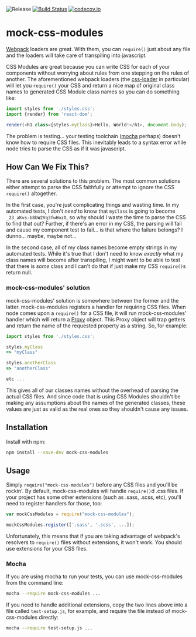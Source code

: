 ![Release](https://img.shields.io/npm/v/mock-css-modules.svg)
[![Build Status](https://travis-ci.org/bmatcuk/mock-css-modules.svg?branch=master)](https://travis-ci.org/bmatcuk/mock-css-modules)
[![codecov.io](https://img.shields.io/codecov/c/github/bmatcuk/mock-css-modules.svg?branch=master)](https://codecov.io/github/bmatcuk/mock-css-modules?branch=master)

# mock-css-modules
[Webpack](https://webpack.github.io/) loaders are great. With them, you can
`require()` just about any file and the loaders will take care of transpiling
into javascript.

CSS Modules are great because you can write CSS for each of your components
without worrying about rules from one stepping on the rules of another. The
aforementioned webpack loaders (the [css-loader](https://github.com/webpack/css-loader)
in particular) will let you `require()` your CSS and return a nice map of
original class names to generated CSS Module class names so you can do
something like:

```javascript
import styles from './styles.css';
import {render} from 'react-dom';

render(<h1 class={styles.myClass}>Hello, World!</h1>, document.body);
```

The problem is testing... your testing toolchain ([mocha](https://mochajs.org/)
perhaps) doesn't know how to require CSS files. This inevitably leads to a
syntax error while node tries to parse the CSS as if it was javascript.

## How Can We Fix This?
There are several solutions to this problem. The most common solutions either
attempt to parse the CSS faithfully or attempt to ignore the CSS `require()`
altogether.

In the first case, you're just complicating things and wasting time. In my
automated tests, I don't _need_ to know that `myClass` is going to become
`_23_aKvs-b8bW2Vg3fwHozO`, so why should I waste the time to parse the CSS to
find that out? Further, if there's an error in my CSS, the parsing will fail
and cause my component test to fail... is that where the failure belongs? I
dunno... maybe, maybe not...

In the second case, all of my class names become empty strings in my automated
tests. While it's true that I don't need to know _exactly_ what my class names
will become after transpiling, I might want to be able to test that there is
_some_ class and I can't do that if just make my CSS `require()`s return null.

### mock-css-modules' solution
mock-css-modules' solution is somewhere between the former and the latter.
mock-css-modules registers a handler for requiring CSS files. When node comes
upon a `require()` for a CSS file, it will run mock-css-modules' handler which
will return a [Proxy](https://developer.mozilla.org/en-US/docs/Web/JavaScript/Reference/Global_Objects/Proxy)
object. This Proxy object will trap getters and return the name of the
requested property as a string. So, for example:

```javascript
import styles from './styles.css';

styles.myClass
=> "myClass"

styles.anotherClass
=> "anotherClass"

etc ...
```

This gives all of our classes names without the overhead of parsing the actual
CSS files. And since code that is using CSS Modules shouldn't be making any
assumptions about the names of the generated classes, these values are just as
valid as the real ones so they shouldn't cause any issues.

## Installation
Install with npm:

```bash
npm install --save-dev mock-css-modules
```

## Usage
Simply `require("mock-css-modules")` before any CSS files and you'll be rockin'.
By default, mock-css-modules will handle `require()`d .css files. If your
project has some other extensions (such as .sass, .scss, etc), you'll need to
register handlers for those, too:

```javascript
var mockCssModules = require("mock-css-modules");

mockCssModules.register(['.sass', '.scss', ...]);
```

Unfortunately, this means that if you are taking advantage of webpack's
resolvers to `require()` files without extensions, it won't work. You should
use extensions for your CSS files.

### Mocha
If you are using mocha to run your tests, you can use mock-css-modules from the
command line:

```bash
mocha --require mock-css-modules ...
```

If you need to handle additional extensions, copy the two lines above into a
file called `test-setup.js`, for example, and require the file instead of
mock-css-modules directly:

```bash
mocha --require test-setup.js ...
```

